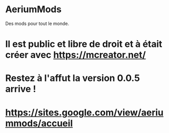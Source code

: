 # AeriumMods
Des mods pour tout le monde.
# Il est public et libre de droit et à était créer avec https://mcreator.net/
# Restez à l'affut la version 0.0.5 arrive !
# https://sites.google.com/view/aeriummods/accueil
